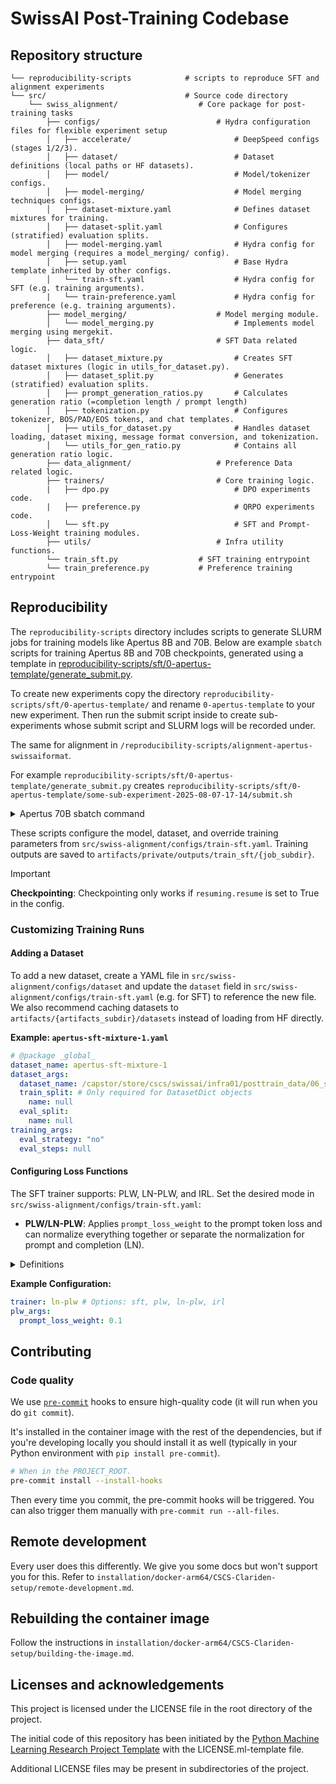 # SwissAI Post-Training Codebase

## Repository structure
```
└── reproducibility-scripts            # scripts to reproduce SFT and alignment experiments
└── src/                               # Source code directory
    └── swiss_alignment/                  # Core package for post-training tasks
        ├── configs/                          # Hydra configuration files for flexible experiment setup
        │   ├── accelerate/                       # DeepSpeed configs (stages 1/2/3).
        │   ├── dataset/                          # Dataset definitions (local paths or HF datasets).
        │   ├── model/                            # Model/tokenizer configs.
        │   ├── model-merging/                    # Model merging techniques configs.
        │   ├── dataset-mixture.yaml              # Defines dataset mixtures for training.
        │   ├── dataset-split.yaml                # Configures (stratified) evaluation splits.
        │   ├── model-merging.yaml                # Hydra config for model merging (requires a model_merging/ config).
        │   ├── setup.yaml                        # Base Hydra template inherited by other configs.
        │   └── train-sft.yaml                    # Hydra config for SFT (e.g. training arguments).
        |   └── train-preference.yaml             # Hydra config for preference (e.g. training arguments).
        ├── model_merging/                    # Model merging module.
        │   └── model_merging.py                  # Implements model merging using mergekit.
        ├── data_sft/                         # SFT Data related logic.
        │   ├── dataset_mixture.py                # Creates SFT dataset mixtures (logic in utils_for_dataset.py).
        │   ├── dataset_split.py                  # Generates (stratified) evaluation splits.
        │   ├── prompt_generation_ratios.py       # Calculates generation ratio (=completion length / prompt length)
        │   ├── tokenization.py                   # Configures tokenizer, BOS/PAD/EOS tokens, and chat templates.
        │   ├── utils_for_dataset.py              # Handles dataset loading, dataset mixing, message format conversion, and tokenization.
        │   └── utils_for_gen_ratio.py            # Contains all generation ratio logic.
        ├── data_alignment/                   # Preference Data related logic.
        ├── trainers/                         # Core training logic.
        |   ├── dpo.py                            # DPO experiments code.
        |   ├── preference.py                     # QRPO experiments code.
        │   └── sft.py                            # SFT and Prompt-Loss-Weight training modules.
        ├── utils/                            # Infra utility functions.  
        └── train_sft.py                  # SFT training entrypoint
        └── train_preference.py           # Preference training entrypoint
```

## Reproducibility

The `reproducibility-scripts` directory includes scripts to generate SLURM jobs for training models like Apertus 8B and 70B.
Below are example `sbatch` scripts for training Apertus 8B and 70B checkpoints, generated using a template in
[reproducibility-scripts/sft/0-apertus-template/generate_submit.py](https://github.com/swiss-ai/swiss-alignment/tree/main/reproducibility-scripts/sft/0-apertus-template/generate_submit.py).

To create new experiments copy the directory `reproducibility-scripts/sft/0-apertus-template/` and rename `0-apertus-template` to your new experiment.
Then run the submit script inside to create sub-experiments whose submit script and SLURM logs will be recorded under.

The same for alignment in `/reproducibility-scripts/alignment-apertus-swissaiformat`.

For example  `reproducibility-scripts/sft/0-apertus-template/generate_submit.py`
creates `reproducibility-scripts/sft/0-apertus-template/some-sub-experiment-2025-08-07-17-14/submit.sh`

<details>
<summary>Apertus 70B sbatch command</summary>

```bash
sbatch -N 64 -p large512 -t 48:00:00 \
 -o reproducibility-scripts/sft/0-apertus-template/some-sub-experiment-2025-08-07-17-14/out/Apertus70B-tokens15T-it1155828-apertus-sft-mixture-1-bs512-lr2e-06-epochs1-adamw_torch.out \
 -e reproducibility-scripts/sft/0-apertus-template/some-sub-experiment-2025-08-07-17-14/out/Apertus70B-tokens15T-it1155828-apertus-sft-mixture-1-bs512-lr2e-06-epochs1-adamw_torch.err \
 ./cscs-shared-submit-scripts/recursive-unattended-accelerate.sh -m swiss_alignment.train_sft \
 dataset=apertus-sft-mixture-1 \
 model=apertus-70b \
 model_args.model_name_or_path=/capstor/store/cscs/swissai/infra01/pretrain-checkpoints/apertus/Apertus70B-tokens15T-it1155828 \
 tokenizer_args.tokenizer_name_or_path=/capstor/store/cscs/swissai/infra01/pretrain-checkpoints/apertus/Apertus70B-tokens15T-it1155828 \
 trainer=plw \
 accelerate_config=src/swiss_alignment/configs/accelerate/ds-zero3.yaml \
 plw_args.prompt_loss_weight=0.0 \
 training_args.gradient_accumulation_steps=1 \
 training_args.per_device_train_batch_size=2 \
 training_args.optim=adamw_torch \
 training_args.learning_rate=2e-06
 tokenizer_args.chat_template_name=tulu \
 training_args.num_train_epochs=1 \
 artifacts_subdir=private \
 job_subdir=0-apertus-template/Apertus70B-tokens15T-it1155828-apertus-sft-mixture-1-bs512-lr2e-06-epochs1-adamw_torch \
 wandb.run_name=0-apertus-template/Apertus70B-tokens15T-it1155828-apertus-sft-mixture-1-bs512-lr2e-06-epochs1-adamw_torch \
 wandb.tags=[prod,plw,default,0-apertus-template] \
 resuming.resume=True
```
</details>

These scripts configure the model, dataset, and override training parameters from `src/swiss-alignment/configs/train-sft.yaml`.
Training outputs are saved to `artifacts/private/outputs/train_sft/{job_subdir}`.

> [!IMPORTANT]
> **Checkpointing**:
> Checkpointing only works if `resuming.resume` is set to True in the config.

### Customizing Training Runs

#### Adding a Dataset
To add a new dataset, create a YAML file in `src/swiss-alignment/configs/dataset` and update the `dataset` field in `src/swiss-alignment/configs/train-sft.yaml` (e.g. for SFT) to reference the new file.
We also recommend caching datasets to `artifacts/{artifacts_subdir}/datasets` instead of loading from HF directly.

**Example: `apertus-sft-mixture-1.yaml`**
```yaml
# @package _global_
dataset_name: apertus-sft-mixture-1
dataset_args:
  dataset_name: /capstor/store/cscs/swissai/infra01/posttrain_data/06_sft_mixtures/apartus-sft-mixture-1
  train_split: # Only required for DatasetDict objects
    name: null
  eval_split:
    name: null
training_args:
  eval_strategy: "no"
  eval_steps: null
```

#### Configuring Loss Functions
The SFT trainer supports: PLW, LN-PLW, and IRL. Set the desired mode in `src/swiss-alignment/configs/train-sft.yaml`:
- **PLW/LN-PLW**: Applies `prompt_loss_weight` to the prompt token loss and can normalize everything together or separate the
normalization for prompt and completion (LN).

<details>
<summary>Definitions</summary>
For a sequence of tokens $x = [x_{1}, ..., x_{n}]$, with a prompt $[x_1, \dots, x_m]$ and a completion $[x_{m+1}, \dots, x_n]$.

- **PLW**: Performs a weighted MLE objective where the prompt tokens are weighted by $w_i \in [0,1]$ and $w_i = 1$ if $x_i$ is in the completion.
$$\mathcal{L}_{\text{PLW}} = - \frac{\sum_{i=1}^{n} w_i \cdot \log p(x_i | x_{\text{<}i}) }{\sum_{i=1}^{N} w_i}$$

- **LN-PLW**: Separates the prompt/completion by weighting their average losses independently and summing them.
$$\mathcal{L}_{\text{LN-PLW}} = \frac{w}{m} \sum_{i=1}^{m} \log p(x_i | x_{\text{<}i}) + \frac{1}{n-m} \sum_{i=m+1}^{n} \log p(x_i | x_{\text{<}i} )$$
</details>

**Example Configuration:**
```yaml
trainer: ln-plw # Options: sft, plw, ln-plw, irl
plw_args:
  prompt_loss_weight: 0.1
```


## Contributing

### Code quality

We use [`pre-commit`](https://pre-commit.com) hooks to ensure high-quality code (it will run when you do `git commit`).

It's installed in the container image with the rest of the dependencies, but if you're developing locally you should install it as well (typically in your Python environment with `pip install pre-commit`).

```bash
# When in the PROJECT_ROOT.
pre-commit install --install-hooks
```

Then every time you commit, the pre-commit hooks will be triggered.
You can also trigger them manually with `pre-commit run --all-files`.

## Remote development

Every user does this differently. We give you some docs but won't support you for this.
Refer to `installation/docker-arm64/CSCS-Clariden-setup/remote-development.md`.

## Rebuilding the container image

Follow the instructions in `installation/docker-arm64/CSCS-Clariden-setup/building-the-image.md`.

## Licenses and acknowledgements

This project is licensed under the LICENSE file in the root directory of the project.

The initial code of this repository has been initiated by the [Python Machine Learning Research Project Template](https://github.com/CLAIRE-Labo/python-ml-research-template)
with the LICENSE.ml-template file.

Additional LICENSE files may be present in subdirectories of the project.


